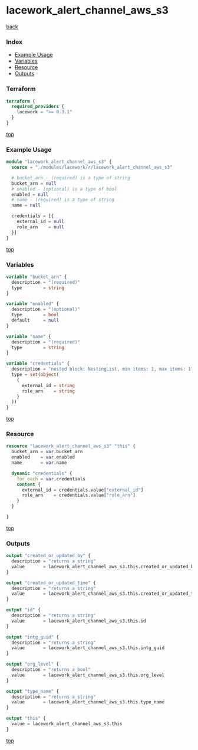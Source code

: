 # lacework_alert_channel_aws_s3

[back](../lacework.md)

### Index

- [Example Usage](#example-usage)
- [Variables](#variables)
- [Resource](#resource)
- [Outputs](#outputs)

### Terraform

```terraform
terraform {
  required_providers {
    lacework = ">= 0.3.1"
  }
}
```

[top](#index)

### Example Usage

```terraform
module "lacework_alert_channel_aws_s3" {
  source = "./modules/lacework/r/lacework_alert_channel_aws_s3"

  # bucket_arn - (required) is a type of string
  bucket_arn = null
  # enabled - (optional) is a type of bool
  enabled = null
  # name - (required) is a type of string
  name = null

  credentials = [{
    external_id = null
    role_arn    = null
  }]
}
```

[top](#index)

### Variables

```terraform
variable "bucket_arn" {
  description = "(required)"
  type        = string
}

variable "enabled" {
  description = "(optional)"
  type        = bool
  default     = null
}

variable "name" {
  description = "(required)"
  type        = string
}

variable "credentials" {
  description = "nested block: NestingList, min items: 1, max items: 1"
  type = set(object(
    {
      external_id = string
      role_arn    = string
    }
  ))
}
```

[top](#index)

### Resource

```terraform
resource "lacework_alert_channel_aws_s3" "this" {
  bucket_arn = var.bucket_arn
  enabled    = var.enabled
  name       = var.name

  dynamic "credentials" {
    for_each = var.credentials
    content {
      external_id = credentials.value["external_id"]
      role_arn    = credentials.value["role_arn"]
    }
  }

}
```

[top](#index)

### Outputs

```terraform
output "created_or_updated_by" {
  description = "returns a string"
  value       = lacework_alert_channel_aws_s3.this.created_or_updated_by
}

output "created_or_updated_time" {
  description = "returns a string"
  value       = lacework_alert_channel_aws_s3.this.created_or_updated_time
}

output "id" {
  description = "returns a string"
  value       = lacework_alert_channel_aws_s3.this.id
}

output "intg_guid" {
  description = "returns a string"
  value       = lacework_alert_channel_aws_s3.this.intg_guid
}

output "org_level" {
  description = "returns a bool"
  value       = lacework_alert_channel_aws_s3.this.org_level
}

output "type_name" {
  description = "returns a string"
  value       = lacework_alert_channel_aws_s3.this.type_name
}

output "this" {
  value = lacework_alert_channel_aws_s3.this
}
```

[top](#index)